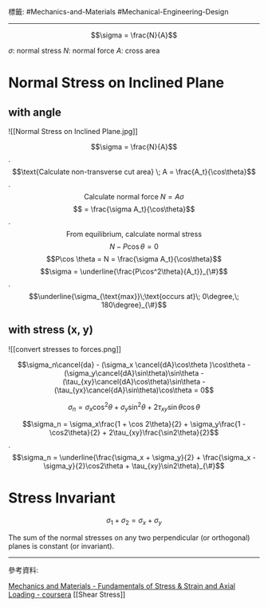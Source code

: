 標籤: #Mechanics-and-Materials #Mechanical-Engineering-Design 

---

$$\sigma = \frac{N}{A}$$

$\sigma$: normal stress
$N$: normal force
$A$: cross area

# Normal Stress on Inclined Plane

## with angle

![[Normal Stress on Inclined Plane.jpg]]

$$\sigma = \frac{N}{A}$$
.
$$\text{Calculate non-transverse cut area} \; A = \frac{A_t}{\cos\theta}$$
.
$$\text{Calculate normal force}\; N = A \sigma$$
$$ = \frac{\sigma A_t}{\cos\theta}$$
.
$$\text{From equilibrium, calculate normal stress}$$
$$N - P\cos \theta = 0$$
$$P\cos \theta = N = \frac{\sigma A_t}{\cos\theta}$$
$$\sigma = \underline{\frac{P\cos^2\theta}{A_t}}_{\#}$$
.
$$\underline{\sigma_{\text{max}}\;\text{occurs at}\; 0\degree,\; 180\degree}_{\#}$$

## with stress (x, y)

![[convert stresses to forces.png]]

$$\sigma_n\cancel{da} - (\sigma_x \cancel{dA}\cos\theta )\cos\theta - (\sigma_y\cancel{dA}\sin\theta)\sin\theta - (\tau_{xy}\cancel{dA}\cos\theta)\sin\theta - (\tau_{yx}\cancel{dA}\sin\theta)\cos\theta = 0$$

$$\sigma_n = \sigma_x\cos^2\theta + \sigma_y\sin^2\theta + 2\tau_{xy}\sin\theta\cos\theta$$

$$\sigma_n = \sigma_x\frac{1 + \cos 2\theta}{2} + \sigma_y\frac{1 - \cos2\theta}{2} + 2\tau_{xy}\frac{\sin2\theta}{2}$$
.
$$\sigma_n = \underline{\frac{\sigma_x + \sigma_y}{2} + \frac{\sigma_x - \sigma_y}{2}\cos2\theta + \tau_{xy}\sin2\theta}_{\#}$$

# Stress Invariant

$$\sigma_1 + \sigma_2 = \sigma_x + \sigma_y$$

The sum of the normal stresses on any two perpendicular (or orthogonal) planes is constant (or invariant).

---

參考資料:

[Mechanics and Materials - Fundamentals of Stress & Strain and Axial Loading - coursera](https://www.coursera.org/learn/mechanics-1/home/week/1)
[[Shear Stress]]